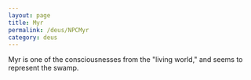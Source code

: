 ```yaml
---
layout: page
title: Myr
permalink: /deus/NPCMyr
category: deus
---
```

Myr is one of the consciousnesses from the &quot;living world,&quot; and seems to represent the swamp.
